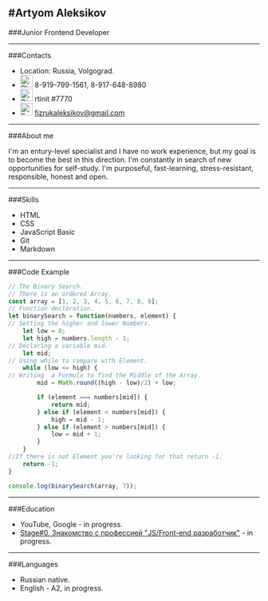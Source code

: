 #Artyom Aleksikov
---
###Junior Frontend Developer

---

###Contacts
* Location: Russia, Volgograd.
* <img alt = "Phone" src = "https://RTinIT.github.io/rsschool-cv/pho.png" width = "25px"> 8-919-799-1561, 8-917-648-8980
* <img alt = "Discord" src = "https://RTinIT.github.io/rsschool-cv/dic.jpg" width = "25px"> rtinit \#7770
* <img alt = "Email" src = "https://RTinIT.github.io/rsschool-cv/gmail.png" width = "25px"> fizrukaleksikov@gmail.com

---
###About me

I'm an entury-level specialist and I have no work experience, but my goal is to become the best in this direction. I'm constantly in search of new opportunities for self-study. I'm purposeful, fast-learning, stress-resistant, responsible, honest and open.

---

###Skills
* HTML
* CSS
* JavaScript Basic
* Git
* Markdown

---

###Code Example

```javascript
// The Binary Search. 
// There is an ordered Array.
const array = [1, 2, 3, 4, 5, 6, 7, 8, 9];      
// Function decloration.
let binarySearch = function(numbers, element) {
// Setting the higher and lower Numbers.    
    let low = 0;
    let high = numbers.length - 1;
// Declaring a variable mid.    
    let mid;
// Using while to compare with Element.  
    while (low <= high) {
// Writing  a Formula to find the Middle of the Array.
        mid = Math.round((high - low)/2) + low;

        if (element === numbers[mid]) {
            return mid;            
        } else if (element < numbers[mid]) {
            high = mid - 1;
        } else if (element > numbers[mid]) {
            low = mid + 1;
        }
    }
//If there is not Element you're looking for that return -1.    
    return -1;
}

console.log(binarySearch(array, 7));
```
---

###Education
* YouTube, Google - in progress.
* [Stage#0. Знакомство с профессией "JS/Front-end разработчик"](https://github.com/rolling-scopes-school/tasks/tree/master/stage0) - in progress.

---

###Languages
* Russian native.
* English - A2, in progress.

